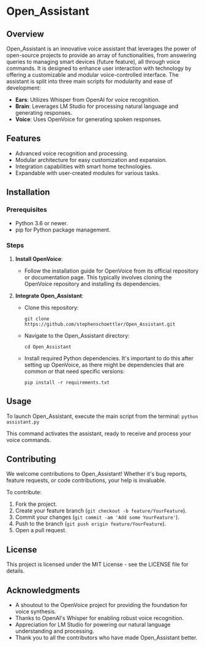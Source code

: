# Open_Assistant

## Overview
Open_Assistant is an innovative voice assistant that leverages the power of open-source projects to provide an array of functionalities, from answering queries to managing smart devices (future feature), all through voice commands. It is designed to enhance user interaction with technology by offering a customizable and modular voice-controlled interface. The assistant is split into three main scripts for modularity and ease of development:
- **Ears**: Utilizes Whisper from OpenAI for voice recognition.
- **Brain**: Leverages LM Studio for processing natural language and generating responses.
- **Voice**: Uses OpenVoice for generating spoken responses.

## Features
- Advanced voice recognition and processing.
- Modular architecture for easy customization and expansion.
- Integration capabilities with smart home technologies.
- Expandable with user-created modules for various tasks.

## Installation

### Prerequisites
- Python 3.6 or newer.
- pip for Python package management.

### Steps

1. **Install OpenVoice**:
   - Follow the installation guide for OpenVoice from its official repository or documentation page. This typically involves cloning the OpenVoice repository and installing its dependencies.

2. **Integrate Open_Assistant**:
   - Clone this repository:
     ```
     git clone https://github.com/stephenschoettler/Open_Assistant.git
     ```
   - Navigate to the Open_Assistant directory:
     ```
     cd Open_Assistant
     ```
   - Install required Python dependencies. It's important to do this after setting up OpenVoice, as there might be dependencies that are common or that need specific versions:
     ```
     pip install -r requirements.txt
     ```

## Usage

To launch Open_Assistant, execute the main script from the terminal:
     ```
     python assistant.py
     ```

     
This command activates the assistant, ready to receive and process your voice commands.
## Contributing

We welcome contributions to Open_Assistant! Whether it's bug reports, feature requests, or code contributions, your help is invaluable.

To contribute:
1. Fork the project.
2. Create your feature branch (`git checkout -b feature/YourFeature`).
3. Commit your changes (`git commit -am 'Add some YourFeature'`).
4. Push to the branch (`git push origin feature/YourFeature`).
5. Open a pull request.

## License

This project is licensed under the MIT License - see the LICENSE file for details.

## Acknowledgments

- A shoutout to the OpenVoice project for providing the foundation for voice synthesis.
- Thanks to OpenAI's Whisper for enabling robust voice recognition.
- Appreciation for LM Studio for powering our natural language understanding and processing.
- Thank you to all the contributors who have made Open_Assistant better.

